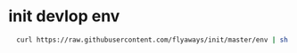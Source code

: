 # init devlop env

````sh
  curl https://raw.githubusercontent.com/flyaways/init/master/env | sh
````
